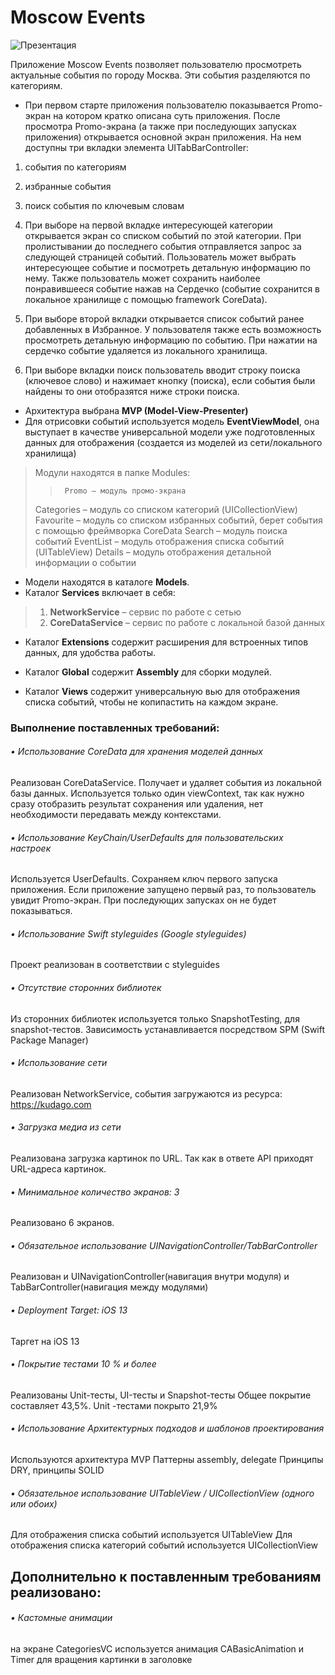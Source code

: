 # Moscow Events
![Презентация](https://github.com/EreskinaAI/MoscowEvents/blob/main/res/MoscowEvents.gif "Презентация")

Приложение Moscow Events позволяет пользователю просмотреть актуальные события по городу Москва. Эти события разделяются по категориям.

- При первом старте приложения пользователю показывается Promo-экран на котором кратко описана суть приложения. 
После просмотра Promo-экрана (а также при последующих запусках приложения) открывается основной экран приложения.
На нем доступны три вкладки элемента UITabBarController:
1) события по категориям
2) избранные события
3) поиск события по ключевым словам

1) При выборе на первой вкладке интересующей категории открывается экран со списком событий по этой категории. При пролистывании до последнего события отправляется запрос за следующей страницей событий.
Пользователь может выбрать интересующее событие и посмотреть детальную информацию по нему.
Также пользователь может сохранить наиболее понравившееся событие нажав на Сердечко (событие сохранится в локальное хранилище с помощью framework CoreData).

2) При выборе второй вкладки открывается список событий ранее добавленных в Избранное. У пользователя также есть возможность просмотреть детальную информацию по событию. 
При нажатии на сердечко событие удаляется из локального хранилища.

3) При выборе вкладки поиск пользователь вводит строку поиска (ключевое слово) и нажимает кнопку   (поиска), если события были найдены то они отобразятся ниже строки поиска.

- Архитектура выбрана **MVP (Model-View-Presenter)**
- Для отрисовки событий используется модель **EventViewModel**, она выступает в качестве универсальной модели уже подготовленных данных для отображения (создается из моделей из сети/локального хранилища)

> Модули находятся в папке Modules:
>>  	Promo – модуль промо-экрана
> 	Categories – модуль со списком категорий (UICollectionView)
> 	Favourite – модуль со списком избранных событий, берет события с помощью фреймворка CoreData
> 	Search – модуль поиска событий 
> 	EventList – модуль отображения списка событий (UITableView)
> 	Details – модуль отображения детальной информации о событии

- Модели находятся в каталоге **Models**.
- Каталог **Services** включает в себя:
>	1. **NetworkService** – cервис по работе с сетью
>	1. **CoreDataService** – сервис по работе с локальной базой данных

- Каталог **Extensions** содержит расширения для встроенных типов данных, для удобства работы.

- Каталог **Global** содержит **Assembly** для сборки модулей.

- Каталог **Views** содержит универсальную вью для отображения списка событий, чтобы не копипастить на каждом экране.

### Выполнение поставленных требований:
###### •	Использование CoreData для хранения моделей данных
Реализован CoreDataService. Получает и удаляет события из локальной базы данных. Используется только один viewContext, так как нужно сразу отобразить результат сохранения или удаления, нет необходимости передавать между контекстами.
###### •	Использование KeyChain/UserDefaults для пользовательских настроек
Используется UserDefaults. Сохраняем ключ первого запуска приложения. Если приложение запущено первый раз, то пользователь увидит Promo-экран. При последующих запусках он не будет показываться. 
###### •	Использование Swift styleguides (Google styleguides)
Проект реализован в соответствии с styleguides
###### •	Отсутствие  сторонних библиотек
Из сторонних библиотек используется только SnapshotTesting, для snapshot-тестов. Зависимость устанавливается посредством SPM (Swift Package Manager)
###### •	Использование сети
Реализован NetworkService, события загружаются из ресурса: https://kudago.com
###### •	Загрузка медиа из сети
Реализована загрузка картинок по URL. Так как в ответе API приходят URL-адреса картинок.
###### •	Минимальное количество экранов: 3
Реализовано 6 экранов.
###### •	Обязательное использование UINavigationController/TabBarController
Реализован и UINavigationController(навигация внутри модуля) и TabBarController(навигация между модулями)
###### •	Deployment Target: iOS 13
Таргет на iOS 13
###### •	Покрытие тестами 10 % и более
Реализованы Unit-тесты, UI-тесты и Snapshot-тесты
Общее покрытие составляет 43,5%. Unit -тестами покрыто  21,9% 
###### •	Использование Архитектурных подходов и шаблонов проектирования
Используются архитектура MVP
 Паттерны assembly, delegate 
Принципы DRY, принципы SOLID
###### •	Обязательное использование UITableView / UICollectionView (одного или обоих)
Для отображения списка событий используется UITableView
Для отображения списка категорий событий используется UICollectionView
## Дополнительно к поставленным требованиям реализовано:
###### •	Кастомные анимации 
на экране CategoriesVC используется анимация CABasicAnimation и Timer для вращения картинки в заголовке
